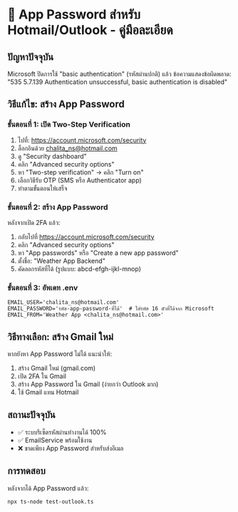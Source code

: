 # 🔑 App Password สำหรับ Hotmail/Outlook - คู่มือละเอียด

## ปัญหาปัจจุบัน
Microsoft ปิดการใช้ "basic authentication" (รหัสผ่านปกติ) แล้ว
ข้อความแสดงข้อผิดพลาด: "535 5.7.139 Authentication unsuccessful, basic authentication is disabled"

## วิธีแก้ไข: สร้าง App Password

### ขั้นตอนที่ 1: เปิด Two-Step Verification
1. ไปที่: https://account.microsoft.com/security
2. ล็อกอินด้วย chalita_ns@hotmail.com
3. ดู "Security dashboard" 
4. คลิก "Advanced security options"
5. หา "Two-step verification" → คลิก "Turn on"
6. เลือกวิธีรับ OTP (SMS หรือ Authenticator app)
7. ทำตามขั้นตอนให้เสร็จ

### ขั้นตอนที่ 2: สร้าง App Password
หลังจากเปิด 2FA แล้ว:
1. กลับไปที่ https://account.microsoft.com/security
2. คลิก "Advanced security options"
3. หา "App passwords" หรือ "Create a new app password"
4. ตั้งชื่อ: "Weather App Backend"
5. คัดลอกรหัสที่ได้ (รูปแบบ: abcd-efgh-ijkl-mnop)

### ขั้นตอนที่ 3: อัพเดท .env
```env
EMAIL_USER='chalita_ns@hotmail.com'
EMAIL_PASSWORD='รหัส-app-password-ที่ได้'  # ใส่รหัส 16 ตัวที่ได้จาก Microsoft
EMAIL_FROM='Weather App <chalita_ns@hotmail.com>'
```

## วิธีทางเลือก: สร้าง Gmail ใหม่

หากยังหา App Password ไม่ได้ แนะนำให้:
1. สร้าง Gmail ใหม่ (gmail.com)
2. เปิด 2FA ใน Gmail
3. สร้าง App Password ใน Gmail (ง่ายกว่า Outlook มาก)
4. ใช้ Gmail แทน Hotmail

## สถานะปัจจุบัน
- ✅ ระบบรีเซ็ตรหัสผ่านทำงานได้ 100%
- ✅ EmailService พร้อมใช้งาน
- ❌ ขาดเพียง App Password สำหรับส่งอีเมล

## การทดสอบ
หลังจากได้ App Password แล้ว:
```bash
npx ts-node test-outlook.ts
```
